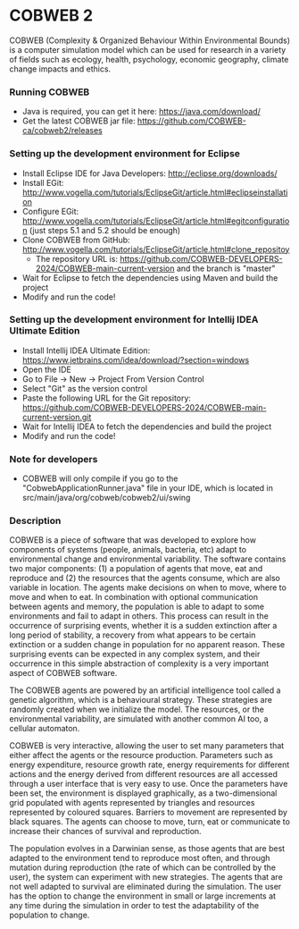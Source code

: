 # COBWEB 2
COBWEB (Complexity & Organized Behaviour Within Environmental Bounds) is a computer simulation model which can be used for research in a variety of fields such as ecology, health, psychology, economic geography, climate change impacts and ethics.

### Running COBWEB
* Java is required, you can get it here: https://java.com/download/
* Get the latest COBWEB jar file: https://github.com/COBWEB-ca/cobweb2/releases

### Setting up the development environment for Eclipse
* Install Eclipse IDE for Java Developers: http://eclipse.org/downloads/
* Install EGit: http://www.vogella.com/tutorials/EclipseGit/article.html#eclipseinstallation
* Configure EGit: http://www.vogella.com/tutorials/EclipseGit/article.html#egitconfiguration (just steps 5.1 and 5.2 should be enough)
* Clone COBWEB from GitHub: http://www.vogella.com/tutorials/EclipseGit/article.html#clone_repositoy
  * The repository URL is: https://github.com/COBWEB-DEVELOPERS-2024/COBWEB-main-current-version and the branch is "master"
* Wait for Eclipse to fetch the dependencies using Maven and build the project
* Modify and run the code!

### Setting up the development environment for Intellij IDEA Ultimate Edition
* Install Intellij IDEA Ultimate Edition: https://www.jetbrains.com/idea/download/?section=windows
* Open the IDE
* Go to File -> New -> Project From Version Control
* Select "Git" as the version control
* Paste the following URL for the Git repository: https://github.com/COBWEB-DEVELOPERS-2024/COBWEB-main-current-version.git
* Wait for Intellij IDEA to fetch the dependencies and build the project
* Modify and run the code!

### Note for developers
* COBWEB will only compile if you go to the "CobwebApplicationRunner.java" file in your IDE, which is located in src/main/java/org/cobweb/cobweb2/ui/swing

### Description
COBWEB is a piece of software that was developed to explore how components of systems (people, animals, bacteria, etc) adapt to environmental change and environmental variability. The software contains two major components: (1) a population of agents that move, eat and reproduce and (2) the resources that the agents consume, which are also variable in location. The agents make decisions on when to move, where to move and when to eat. In combination with optional communication between agents and memory, the population is able to adapt to some environments and fail to adapt in others. This process can result in the occurrence of surprising events, whether it is a sudden extinction after a long period of stability, a recovery from what appears to be certain extinction or a sudden change in population for no apparent reason. These surprising events can be expected in any complex system, and their occurrence in this simple abstraction of complexity is a very important aspect of COBWEB software.

The COBWEB agents are powered by an artificial intelligence tool called a genetic algorithm, which is a behavioural strategy. These strategies are randomly created when we initialize the model. The resources, or the environmental variability, are simulated with another common AI too, a cellular automaton. 

COBWEB is very interactive, allowing the user to set many parameters that either affect the agents or the resource production. Parameters such as energy expenditure, resource growth rate, energy requirements for different actions and the energy derived from different resources are all accessed through a user interface that is very easy to use. Once the parameters have been set, the environment is displayed graphically, as a two-dimensional grid populated with agents represented by triangles and resources represented by coloured squares. Barriers to movement are represented by black squares. The agents can choose to move, turn, eat or communicate to increase their chances of survival and reproduction.

The population evolves in a Darwinian sense, as those agents that are best adapted to the environment tend to reproduce most often, and through mutation during reproduction (the rate of which can be controlled by the user), the system can experiment with new strategies. The agents that are not well adapted to survival are eliminated during the simulation. The user has the option to change the environment in small or large increments at any time during the simulation in order to test the adaptability of the population to change.

